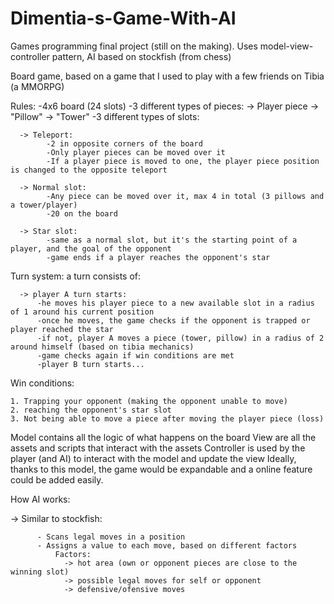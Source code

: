 # Dimentia-s-Game-With-AI
Games programming final project (still on the making). Uses model-view-controller pattern, AI based on stockfish (from chess)

Board game, based on a game that I used to play with a few friends on Tibia (a MMORPG)

Rules:
  -4x6 board (24 slots)
  -3 different types of pieces:
      -> Player piece
      -> "Pillow"
      -> "Tower"
  -3 different types of slots:
  
      -> Teleport:
            -2 in opposite corners of the board
            -Only player pieces can be moved over it
            -If a player piece is moved to one, the player piece position is changed to the opposite teleport
            
      -> Normal slot:
            -Any piece can be moved over it, max 4 in total (3 pillows and a tower/player)
            -20 on the board
            
      -> Star slot:
            -same as a normal slot, but it's the starting point of a player, and the goal of the opponent
            -game ends if a player reaches the opponent's star

Turn system:
    a turn consists of:
    
      -> player A turn starts:
          -he moves his player piece to a new available slot in a radius of 1 around his current position
          -once he moves, the game checks if the opponent is trapped or player reached the star
          -if not, player A moves a piece (tower, pillow) in a radius of 2 around himself (based on tibia mechanics)
          -game checks again if win conditions are met
          -player B turn starts...


Win conditions:

    1. Trapping your opponent (making the opponent unable to move)
    2. reaching the opponent's star slot
    3. Not being able to move a piece after moving the player piece (loss)


Model contains all the logic of what happens on the board
View are all the assets and scripts that interact with the assets
Controller is used by the player (and AI) to interact with the model and update the view
Ideally, thanks to this model, the game would be expandable and a online feature could be added easily.


How AI works:

-> Similar to stockfish: 

          - Scans legal moves in a position
          - Assigns a value to each move, based on different factors
              Factors:
                -> hot area (own or opponent pieces are close to the winning slot)
                -> possible legal moves for self or opponent
                -> defensive/ofensive moves
                
               
